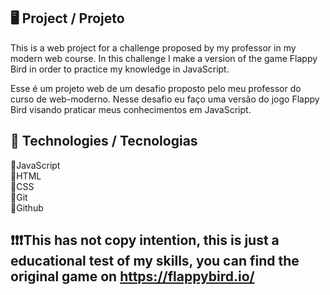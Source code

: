 ## 🖥️ Project / Projeto
This is a web project for a challenge proposed by my professor in my modern web course. In this challenge I make a version of the game Flappy Bird in order to practice my knowledge in JavaScript.

Esse é um projeto web de um desafio proposto pelo meu professor do curso de web-moderno. Nesse desafio eu faço uma versão do jogo Flappy Bird visando praticar meus conhecimentos em JavaScript.

## 🚀 Technologies / Tecnologias
📌JavaScript<br>
📌HTML<br>
📌CSS<br>
📌Git<br>
📌Github

## ❗❗❗This has not copy intention, this is just a educational test of my skills, you can find the original game on https://flappybird.io/ 
